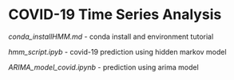 # COVID-19 Time Series Analysis

*conda_installHMM.md* - conda install and environment tutorial

*hmm_script.ipyb* - covid-19 prediction using hidden markov model

*ARIMA_model_covid.ipynb* - prediction using arima model
